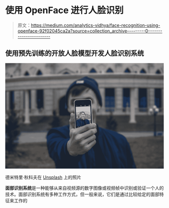 # 使用 OpenFace 进行人脸识别

> 原文：<https://medium.com/analytics-vidhya/face-recognition-using-openface-92f02045ca2a?source=collection_archive---------0----------------------->

## 使用预先训练的开放人脸模型开发人脸识别系统

![](img/5054d7f5abd8f4f6d416b71002cf45bd.png)

德米特里·秋科夫在 [Unsplash](https://unsplash.com?utm_source=medium&utm_medium=referral) 上的照片

**面部识别系统**是一种能够从来自视频源的数字图像或视频帧中识别或验证一个人的技术。面部识别系统有多种工作方式，但一般来说，它们是通过比较给定的面部特征来工作的